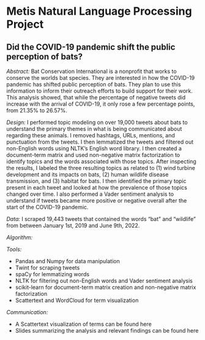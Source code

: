 # Metis Natural Language Processing Project
## Did the COVID-19 pandemic shift the public perception of bats?

*Abstract:* Bat Conservation International is a nonprofit that works to conserve the worlds bat species. They are interested in how the COVID-19 pandemic has shifted public perception of bats. They plan to use this information to inform their outreach efforts to build support for their work. This analysis showed, that while the percentage of negative tweets did increase with the arrival of COVID-19, it only rose a few percentage points, from 21.35% to 26.57%.

*Design:* I performed topic modeling on over 19,000 tweets about bats to understand the primary themes in what is being communicated about regarding these animals. I removed hashtags, URLs, mentions, and punctuation from the tweets. I then lemmatized the tweets and filtered out non-English words using NLTK’s English word library. I then created a document-term matrix and used non-negative matrix factorization to identify topics and the words associated with those topics. After inspecting the results, I labeled the three resulting topics as related to (1) wind turbine development and its impacts on bats, (2) human wildlife disease transmission, and (3) habitat for bats. I then identified the primary topic present in each tweet and looked at how the prevalence of those topics changed over time. I also performed a Vader sentiment analysis to understand if tweets became more positive or negative overall after the start of the COVID-19 pandemic. 

*Data:* I scraped 19,443 tweets that contained the words “bat” and “wildlife” from between January 1st, 2019 and June 9th, 2022.

*Algorithm:*

*Tools:*
- Pandas and Numpy for data manipulation
- Twint for scraping tweets
- spaCy for lemmatizing words
- NLTK for filtering out non-English words and Vader sentiment analysis
- scikit-learn for document-term matrix creation and non-negative matrix factorization
- Scattertext and WordCloud for term visualization

*Communication:*
- A Scattertext visualization of terms can be found here
- Slides summarizing the analysis and relevant findings can be found here
